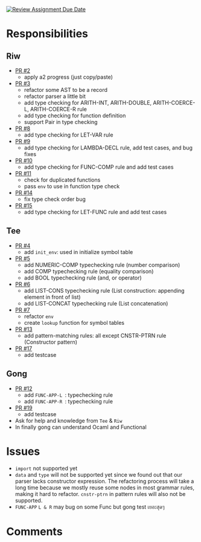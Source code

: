 [![Review Assignment Due Date](https://classroom.github.com/assets/deadline-readme-button-24ddc0f5d75046c5622901739e7c5dd533143b0c8e959d652212380cedb1ea36.svg)](https://classroom.github.com/a/mvvId2ep)

# Responsibilities

## Riw

- [PR #2](https://github.com/261406-2566-2/a3-typechecking-team/pull/2)
  - apply a2 progress (just copy/paste)
- [PR #3](https://github.com/261406-2566-2/a3-typechecking-team/pull/3)
  - refactor some AST to be a record
  - refactor parser a little bit
  - add type checking for ARITH-INT, ARITH-DOUBLE, ARITH-COERCE-L, ARITH-COERCE-R rule
  - add type checking for function definition
  - support Pair in type checking
- [PR #8](https://github.com/261406-2566-2/a3-typechecking-team/pull/8)
  - add type checking for LET-VAR rule
- [PR #9](https://github.com/261406-2566-2/a3-typechecking-team/pull/9)
  - add type checking for LAMBDA-DECL rule, add test cases, and bug fixes
- [PR #10](https://github.com/261406-2566-2/a3-typechecking-team/pull/10)
  - add type checking for FUNC-COMP rule and add test cases
- [PR #11](https://github.com/261406-2566-2/a3-typechecking-team/pull/11)
  - check for duplicated functions
  - pass `env` to use in function type check
- [PR #14](https://github.com/261406-2566-2/a3-typechecking-team/pull/14)
  - fix type check order bug
- [PR #15](https://github.com/261406-2566-2/a3-typechecking-team/pull/15)
  - add type checking for LET-FUNC rule and add test cases

## Tee

- [PR #4](https://github.com/261406-2566-2/a3-typechecking-team/pull/4)
  - add `init_env`: used in initialize symbol table
- [PR #5](https://github.com/261406-2566-2/a3-typechecking-team/pull/5)
  - add NUMERIC-COMP typechecking rule (number comparison)
  - add COMP typechecking rule (equality comparison)
  - add BOOL typechecking rule (and, or operator)
- [PR #6](https://github.com/261406-2566-2/a3-typechecking-team/pull/6)
  - add LIST-CONS typechecking rule (List construction: appending element in front of list)
  - add LIST-CONCAT typechecking rule (List concatenation)
- [PR #7](https://github.com/261406-2566-2/a3-typechecking-team/pull/7)
  - refactor `env`
  - create `lookup` function for symbol tables
- [PR #13](https://github.com/261406-2566-2/a3-typechecking-team/pull/13)
  - add pattern-matching rules: all except CNSTR-PTRN rule (Constructor pattern)
- [PR #17](https://github.com/261406-2566-2/a3-typechecking-team/pull/17)
  - add testcase

## Gong

- [PR #12](https://github.com/261406-2566-2/a3-typechecking-team/pull/12)
  - add `FUNC-APP-L `: typechecking rule
  - add `FUNC-APP-R `: typechecking rule
- [PR #19](https://github.com/261406-2566-2/a3-typechecking-team/pull/19)
  - add testcase
- Ask for help and knowledge from `Tee` & `Riw`
- In finally gong can understand Ocaml and Functional

# Issues

- `import` not supported yet
- `data` and `type` will not be supported yet since we found out that our parser lacks constructor expression. The refactoring process will take a long time because we mostly reuse some nodes in most grammar rules, making it hard to refactor. `cnstr-ptrn` in pattern rules will also not be supported.
- `FUNC-APP` `L & R` may bug on some Func but gong test เยอะสุดๆ

# Comments
